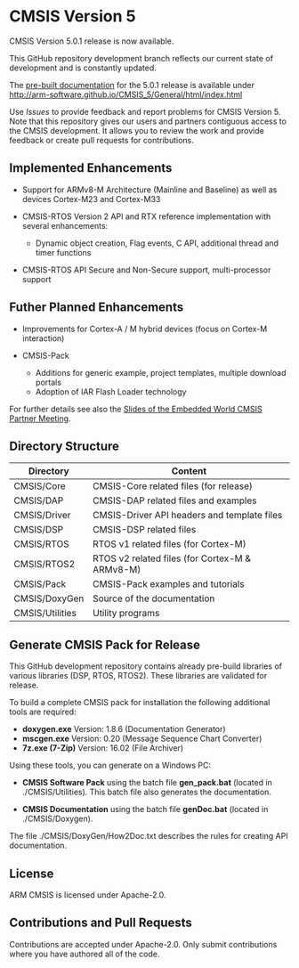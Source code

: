 # CMSIS Version 5

CMSIS Version 5.0.1 release is now available.

This GitHub repository development branch reflects our current state of
development and is constantly updated.

The
[pre-built documentation](http://arm-software.github.io/CMSIS_5/General/html/index.html)
for the 5.0.1 release is available under
http://arm-software.github.io/CMSIS_5/General/html/index.html

Use _Issues_ to provide feedback and report problems for CMSIS Version 5. Note
that this repository gives our users and partners contiguous access to the CMSIS
development. It allows you to review the work and provide feedback or create
pull requests for contributions.

## Implemented Enhancements

-   Support for ARMv8-M Architecture (Mainline and Baseline) as well as devices
    Cortex-M23 and Cortex-M33

-   CMSIS-RTOS Version 2 API and RTX reference implementation with several
    enhancements:

    -   Dynamic object creation, Flag events, C API, additional thread and timer
        functions

-   CMSIS-RTOS API Secure and Non-Secure support, multi-processor support

## Futher Planned Enhancements

-   Improvements for Cortex-A / M hybrid devices (focus on Cortex-M interaction)

-   CMSIS-Pack
    -   Additions for generic example, project templates, multiple download
        portals
    -   Adoption of IAR Flash Loader technology

For further details see also the
[Slides of the Embedded World CMSIS Partner Meeting](https://github.com/ARM-software/CMSIS_5/blob/master/CMSIS_EW2016.pdf).

## Directory Structure

| Directory       | Content                                        |
| --------------- | ---------------------------------------------- |
| CMSIS/Core      | CMSIS-Core related files (for release)         |
| CMSIS/DAP       | CMSIS-DAP related files and examples           |
| CMSIS/Driver    | CMSIS-Driver API headers and template files    |
| CMSIS/DSP       | CMSIS-DSP related files                        |
| CMSIS/RTOS      | RTOS v1 related files (for Cortex-M)           |
| CMSIS/RTOS2     | RTOS v2 related files (for Cortex-M & ARMv8-M) |
| CMSIS/Pack      | CMSIS-Pack examples and tutorials              |
| CMSIS/DoxyGen   | Source of the documentation                    |
| CMSIS/Utilities | Utility programs                               |

## Generate CMSIS Pack for Release

This GitHub development repository contains already pre-build libraries of
various libraries (DSP, RTOS, RTOS2). These libraries are validated for release.

To build a complete CMSIS pack for installation the following additional tools
are required:

-   **doxygen.exe** Version: 1.8.6 (Documentation Generator)
-   **mscgen.exe** Version: 0.20 (Message Sequence Chart Converter)
-   **7z.exe (7-Zip)** Version: 16.02 (File Archiver)

Using these tools, you can generate on a Windows PC:

-   **CMSIS Software Pack** using the batch file **gen_pack.bat** (located in
    ./CMSIS/Utilities). This batch file also generates the documentation.

-   **CMSIS Documentation** using the batch file **genDoc.bat** (located in
    ./CMSIS/Doxygen).

The file ./CMSIS/DoxyGen/How2Doc.txt describes the rules for creating API
documentation.

## License

ARM CMSIS is licensed under Apache-2.0.

## Contributions and Pull Requests

Contributions are accepted under Apache-2.0. Only submit contributions where you
have authored all of the code.

